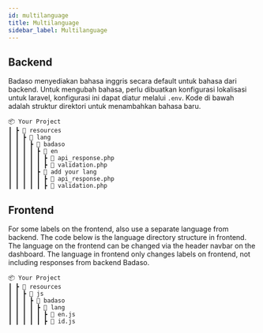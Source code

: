 ```yaml
---
id: multilanguage
title: Multilanguage
sidebar_label: Multilanguage
---
```


## Backend

Badaso menyediakan bahasa inggris secara default untuk bahasa dari backend. Untuk mengubah bahasa, perlu dibuatkan konfigurasi lokalisasi untuk laravel, konfigurasi ini dapat diatur melalui `.env`. Kode di bawah adalah struktur direktori untuk menambahkan bahasa baru.

```
📦 Your Project
┃ ┣ 📂 resources
┃ ┃ ┣ 📂 lang
┃ ┃ ┃ ┣ 📂 badaso
┃ ┃ ┃ ┃ ┣ 📂 en
┃ ┃ ┃ ┃ ┃ ┣ 📜 api_response.php
┃ ┃ ┃ ┃ ┃ ┣ 📜 validation.php
┃ ┃ ┃ ┃ ┣ 📂 add your lang
┃ ┃ ┃ ┃ ┃ ┣ 📜 api_response.php
┃ ┃ ┃ ┃ ┃ ┣ 📜 validation.php
```

## Frontend

For some labels on the frontend, also use a separate language from backend. The code below is the language directory structure in frontend. The language on the frontend can be changed via the header navbar on the dashboard. The language in frontend only changes labels on frontend, not including responses from backend Badaso.

```
📦 Your Project
┃ ┣ 📂 resources
┃ ┃ ┣ 📂 js
┃ ┃ ┃ ┣ 📂 badaso
┃ ┃ ┃ ┃ ┣ 📂 lang
┃ ┃ ┃ ┃ ┃ ┣ 📜 en.js
┃ ┃ ┃ ┃ ┃ ┣ 📜 id.js
```